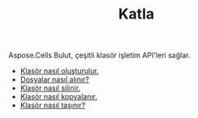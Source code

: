 ﻿---
title: Katla
second_title: Aspose.Cells Cloud Documen
type: docs
url: /tr/folder/
keywords: Upload, download, delete, copy, and move folder
description: Aspose.Cells Cloud REST API, klasörün yüklenmesini, indirilmesini, silinmesini, kopyalanmasını ve taşınmasını destekler. SDK çeşitli geliştirme dillerini destekler. Bunlar arasında Android, C#, Go, Java, NodeJS, Perl, PHP, Python, Ruby ve Swift bulunur
weight: 100
kwords: Excel, Office Bulut, REST API, Elektronik Tablo, PDF, CSV, Json, Markdwon, Klasör
---
Aspose.Cells Bulut, çeşitli klasör işletim API'leri sağlar.

- [Klasör nasıl oluşturulur.](/cells/tr/folder/create/)
- [Dosyalar nasıl alınır?](/cells/tr/folder/get-files/)
- [Klasör nasıl silinir.](/cells/tr/folder/delete/)
- [Klasör nasıl kopyalanır.](/cells/tr/folder/copy/)
- [Klasör nasıl taşınır?](/cells/tr/folder/move/)

